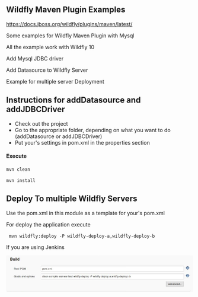 ## Wildfly Maven Plugin Examples

https://docs.jboss.org/wildfly/plugins/maven/latest/

Some examples for Wildfly Maven Plugin with Mysql

All the example work with Wildfly 10

Add Mysql JDBC driver

Add Datasource to Wildfly Server

Example for multiple server Deployment


## Instructions for addDatasource and addJDBCDriver 
* Check out the project 
* Go to the appropriate folder, depending on what you want to do (addDatasource or addJDBCDriver)
* Put your's settings in pom.xml in the properties section

#### Execute 

```
mvn clean 
```

```
mvn install 
```


## Deploy To multiple Wildfly Servers

Use the pom.xml in this module as a template for your's pom.xml

For deploy the application execute 

```
 mvn wildfly:deploy -P wildfly-deploy-a,wildfly-deploy-b
```

If you are using Jenkins 

![Jenkin's Setup](https://github.com/tsotzolas/Photos/blob/master/Wildfly_maven_plugin/jenkins.png?raw=true)

